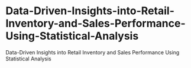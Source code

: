 # Data-Driven-Insights-into-Retail-Inventory-and-Sales-Performance-Using-Statistical-Analysis
Data-Driven Insights into Retail Inventory and Sales Performance Using Statistical Analysis
